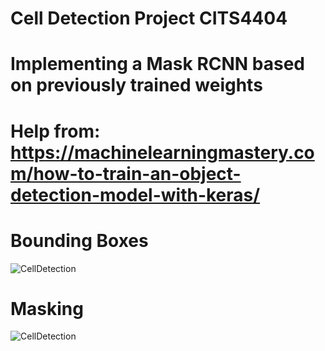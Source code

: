 # Cell Detection Project CITS4404
# Implementing a Mask RCNN based on previously trained weights
# Help from: https://machinelearningmastery.com/how-to-train-an-object-detection-model-with-keras/
# Bounding Boxes
![CellDetection](https://github.com/timtimtam/cell-detection/blob/master/3%20Epoch%20Model.png)
# Masking 
![CellDetection](https://github.com/timtimtam/cell-detection/blob/master/cellMasking.png)
